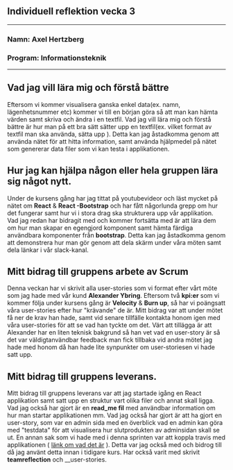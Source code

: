 <h2> Individuell reflektion vecka 3 </h2>

___

<h3> Namn: Axel Hertzberg </h3>
<h3> Program: Informationsteknik </h3>

___

## Vad jag vill lära mig och förstå bättre
Eftersom vi kommer visualisera ganska enkel data(ex. namn, lägenhetsnummer etc)
kommer vi till en början göra så att man kan hämta värden samt skriva och ändra i en textfil. Vad
jag vill lära mig och förstå bättre är hur man på ett bra sätt sätter upp en
textfil(ex. vilket format av textfil man ska använda, sätta upp ).
Detta kan jag åstadkomma genom att använda nätet för att hitta information, samt
använda hjälpmedel på nätet som genererar data filer som vi kan testa i
applikationen.

## Hur jag kan hjälpa någon eller hela gruppen lära sig något nytt.
Under de kursens gång har jag tittat på youtubevideor och läst mycket på nätet
om __React__ & __React -Bootstrap__ och har fått någorlunda grepp om hur det fungerar samt
hur vi i stora drag ska strukturera upp vår applikation. 
Vad jag redan har bidragit med och kommer fortsätta med är att lära dem om 
hur man skapar en egengjord komponent samt hämta färdiga användbara komponenter
från __bootstrap__. Detta kan jag åstadkomma genom att demonstrera hur man gör
genom att dela skärm under våra möten samt dela länkar i vår slack-kanal.

## Mitt bidrag till gruppens arbete av Scrum
Denna veckan har vi skrivit alla user-stories som vi format efter vårt möte som
jag hade med vår kund __Alexander Ybring__. 
Eftersom två __kpi:er__ som vi kommer följa under kursens gång är __Velocity__ & __Burn
up__, så har vi poängsatt våra user-stories efter hur "krävande" de är. Mitt
bidrag var att under mötet få ner de krav han hade, samt vid senare tillfälle
kontakta honom igen med våra user-stories för att se vad han tyckte om det. Värt
att tillägga är att Alexander har en liten teknisk bakgrund så han vet vad en user-story 
är så det var väldigtanvändbar feedback man fick tillbaka vid andra mötet jag hade med 
honom då han hade lite synpunkter om user-storiesen vi hade satt upp.

## Mitt bidrag till gruppens leverans.
Mitt bidrag till gruppens leverans var att jag startade igång en React
applikation samt satt upp en struktur vart olika filer och annat skall ligga.
Vad jag också har gjort är en __read_me fil__ med användbar information om hur
man startar applikationen mm.
Vad jag också har gjort är att ha gjort en user-story, som var en admin sida med
en överblick vad en admin kan göra med "testdata" för att visualisera hur
slutprodukten av adminsidan skall se ut. 
En annan sak som vi hade med i denna sprinten var att koppla travis med
applikationen ( [länk om vad det är](https://docs.travis-ci.com/user/for-beginners/) ).
Detta var jag också med och bidrog till då jag använt detta innan i tidigare
kurs.
Har också varit med skrivit __teamreflection__ och __user-stories. 

